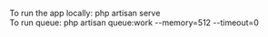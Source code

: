 To run the app locally: php artisan serve<br>
To run queue: php artisan queue:work --memory=512 --timeout=0
